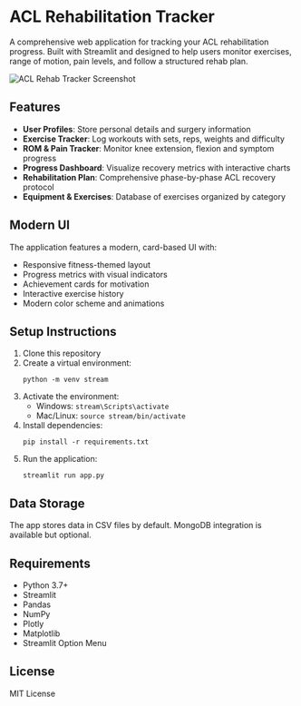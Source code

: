 # ACL Rehabilitation Tracker

A comprehensive web application for tracking your ACL rehabilitation progress. Built with Streamlit and designed to help users monitor exercises, range of motion, pain levels, and follow a structured rehab plan.

![ACL Rehab Tracker Screenshot](app/images/screenshot.png)

## Features

- **User Profiles**: Store personal details and surgery information
- **Exercise Tracker**: Log workouts with sets, reps, weights and difficulty
- **ROM & Pain Tracker**: Monitor knee extension, flexion and symptom progress
- **Progress Dashboard**: Visualize recovery metrics with interactive charts
- **Rehabilitation Plan**: Comprehensive phase-by-phase ACL recovery protocol
- **Equipment & Exercises**: Database of exercises organized by category

## Modern UI

The application features a modern, card-based UI with:
- Responsive fitness-themed layout
- Progress metrics with visual indicators
- Achievement cards for motivation
- Interactive exercise history
- Modern color scheme and animations

## Setup Instructions

1. Clone this repository
2. Create a virtual environment:
   ```
   python -m venv stream
   ```
3. Activate the environment:
   - Windows: `stream\Scripts\activate`
   - Mac/Linux: `source stream/bin/activate`
4. Install dependencies:
   ```
   pip install -r requirements.txt
   ```
5. Run the application:
   ```
   streamlit run app.py
   ```

## Data Storage

The app stores data in CSV files by default. MongoDB integration is available but optional.

## Requirements

- Python 3.7+
- Streamlit
- Pandas
- NumPy
- Plotly
- Matplotlib
- Streamlit Option Menu

## License

MIT License 